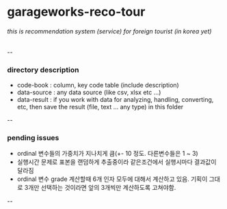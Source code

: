 # garageworks-reco-tour


###### this is recommendation system (service) for foreign tourist (in korea yet)
--

### directory description
- code-book : column, key code table (include description)
- data-source : any data source (like csv, xlsx etc ...)
- data-result : if you work with data for analyzing, handling, converting, etc, then save the result (file, text ... any type) in this folder

--

### pending issues
- ordinal 변수들의 가중치가 지나치게 큼(+- 10 정도. 다른변수들은 1 ~ 3)
- 실행시간 문제로 표본을 랜덤하게 추출중이라 같은조건에서 실행시마다 결과값이 달라짐 
- ordinal 변수 grade 계산할때 6개 인자 모두에 대해서 계산하고 있음. 기획이 그대로 3개만 선택하는 것이라면 앞의 3개씩만 계산하도록 고쳐야함.

--